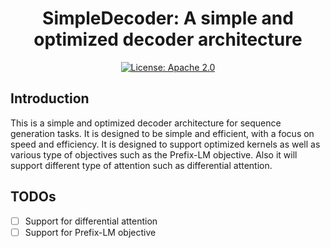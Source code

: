 <div align="center">

# SimpleDecoder: A simple and optimized decoder architecture

[![License: Apache 2.0](https://img.shields.io/badge/License-Apache--2.0-green.svg)](https://opensource.org/licenses/Apache-2.0)
</div>

## Introduction

This is a simple and optimized decoder architecture for sequence generation tasks. It is designed to be simple and efficient, with a focus on speed and efficiency.
It is designed to support optimized kernels as well as various type of objectives such as the Prefix-LM objective.
Also it will support different type of attention such as differential attention.

## TODOs

- [ ] Support for differential attention
- [ ] Support for Prefix-LM objective

